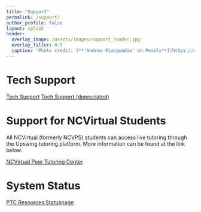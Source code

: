 ```yaml
---
title: "Support"
permalink: /support/
author_profile: false
layout: splash
header:
  overlay_image: /assets/images/support_header.jpg 
  overlay_filter: 0.5
  caption: "Photo credit: [**'Andrea Piacquadio' on Pexels**](https://www.pexels.com/photo/focused-students-doing-homework-at-home-3769995/)"
---
```


# Tech Support
<a href="/support/tech_support/" class="btn btn--inverse btn--x-large">Tech Support</a>
<a href="https://ncvpsptc.github.io/ai/tech-support/" target="_blank" class="btn btn--inverse btn--x-large">Tech Support (depreciated)</a>

# Support for NCVirtual Students
All NCVirtual (formerly NCVPS) students can access live tutoring through the Upswing tutoring platform. More information can be found at the link below.

<a href="https://ncvps.org/peer-tutoring-center/" target="_blank" class="btn btn--inverse btn--x-large">NCVirtual Peer Tutoring Center</a>

# System Status
<a href="https://ptcresourcespage.statuspage.io/" target="_blank" class="btn btn--inverse btn--x-large"> PTC Resources Statuspage</a>

<script src="https://kkv4my7nbhv3.statuspage.io/embed/script.js"></script>